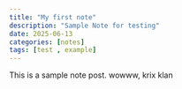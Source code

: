 ```yaml
---
title: "My first note"
description: "Sample Note for testing"
date: 2025-06-13
categories: [notes]
tags: [test , example]
---
```

This is a sample note post. wowww, krix klan